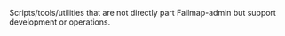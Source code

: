 Scripts/tools/utilities that are not directly part Failmap-admin but support development or operations.
